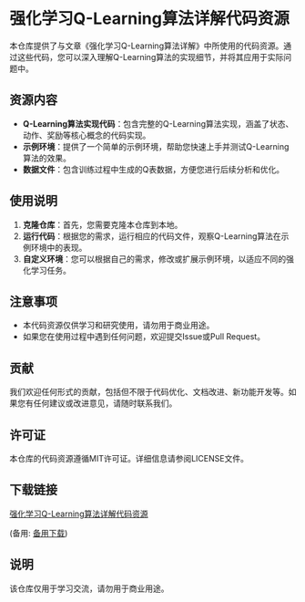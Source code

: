 # 强化学习Q-Learning算法详解代码资源

本仓库提供了与文章《强化学习Q-Learning算法详解》中所使用的代码资源。通过这些代码，您可以深入理解Q-Learning算法的实现细节，并将其应用于实际问题中。

## 资源内容

- **Q-Learning算法实现代码**：包含完整的Q-Learning算法实现，涵盖了状态、动作、奖励等核心概念的代码实现。
- **示例环境**：提供了一个简单的示例环境，帮助您快速上手并测试Q-Learning算法的效果。
- **数据文件**：包含训练过程中生成的Q表数据，方便您进行后续分析和优化。

## 使用说明

1. **克隆仓库**：首先，您需要克隆本仓库到本地。
2. **运行代码**：根据您的需求，运行相应的代码文件，观察Q-Learning算法在示例环境中的表现。
3. **自定义环境**：您可以根据自己的需求，修改或扩展示例环境，以适应不同的强化学习任务。

## 注意事项

- 本代码资源仅供学习和研究使用，请勿用于商业用途。
- 如果您在使用过程中遇到任何问题，欢迎提交Issue或Pull Request。

## 贡献

我们欢迎任何形式的贡献，包括但不限于代码优化、文档改进、新功能开发等。如果您有任何建议或改进意见，请随时联系我们。

## 许可证

本仓库的代码资源遵循MIT许可证。详细信息请参阅LICENSE文件。

## 下载链接
[强化学习Q-Learning算法详解代码资源](https://pan.quark.cn/s/09a1ebc9aa33) 

(备用: [备用下载](https://pan.baidu.com/s/1ygI4ix9PeQP-6P8VLE2hcw?pwd=1234))

## 说明

该仓库仅用于学习交流，请勿用于商业用途。
